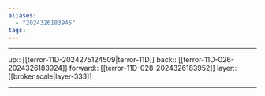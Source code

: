 ```yaml
---
aliases:
  - "2024326183945"
tags:
---
```




***

up:: [[terror-11D-2024275124509|terror-11D]]
back:: [[terror-11D-026-2024326183924]]
forward:: [[terror-11D-028-2024326183952]]
layer:: [[brokenscale|layer-333]]

***
